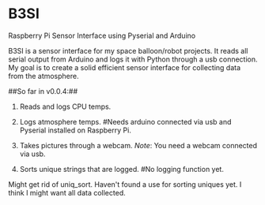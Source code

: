 # B3SI
Raspberry Pi Sensor Interface using Pyserial and Arduino

B3SI is a sensor interface for my space balloon/robot projects. It reads all serial output from Arduino and logs it with Python through a usb connection. My goal is to create a solid efficient sensor interface for collecting data from the atmosphere. 

##So far in v0.0.4:##

1. Reads and logs CPU temps.

2. Logs atmosphere temps. #Needs arduino connected via usb and Pyserial installed on Raspberry Pi.

3. Takes pictures through a webcam. *Note*: You need a webcam connected via usb.

4. Sorts unique strings that are logged. #No logging function yet.

Might get rid of uniq_sort. Haven't found a use for sorting uniques yet. I think I might want all data collected.
